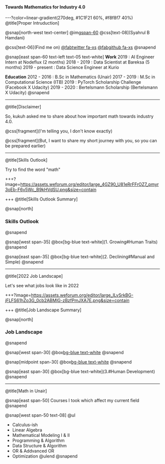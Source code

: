 #### Towards Mathematics for Industry 4.0

---?color=linear-gradient(270deg, #1C1F21 60%, #f8f8f7 40%)
@title[Proper Intruduction]

@snap[north-west text-center]
@img[span-60](assets/img/me.png)
@css[text-08](Syahrul B Hamdani)

@css[text-06](Find me on)
<a href="https://twitter.com/sbhamdani">@fab[twitter fa-xs](@size[0.7em](@sbhamdani))</a>
<a href="https://github.com/syahrulhamdani">@fab[github fa-xs](@size[0.7em](syahrulhamdani))</a>
@snapend

@snap[east span-60 text-left text-05 text-white]
**Work**
2019		: AI Engineer Intern at Nodeflux (2 months)
2018 - 2019	: Data Scientist at Bareksa (5 months)
2019 - present	: Data Science Engineer at Kurio

**Education**
2012 - 2016	: B.Sc in Mathematics (Unair)
2017 - 2019	: M.Sc in Computational Science (ITB)
2019		: PyTorch Scholarship Challenge (Facebook X Udacity)
2019 - 2020	: Bertelsmann Scholarship (Bertelsmann X Udacity)
@snapend

---
@title[Disclaimer]

So, kukuh asked me to share about how important math towards industry 4.0.

@css[fragment](I'm telling you, I don't know exactly)

@css[fragment](But, I want to share my short journey with you, so you can be prepared earlier)

---
@title[Skills Outlook]

Try to find the word "math"

+++?image=https://assets.weforum.org/editor/large_4GZ90_U81eRrFFrOZ7_pmyr3oEb-F6v5Wc_B9kHVdSU.png&size=contain

+++
@title[Skills Outlook Summary]

@snap[north]
### Skills Outlook
@snapend

@snap[west span-35]
@box[bg-blue text-white](1. Growing#Human Traits)
@snapend

@snap[east span-35]
@box[bg-blue text-white](2. Declining#Manual and Simple)
@snapend

---
@title[2022 Job Landscape]

Let's see what jobs look like in 2022

+++?image=https://assets.weforum.org/editor/large_ILvSrkBG-jFLFS61hZo3G_0cb2ABMlG-zBzfPmJXA7E.png&size=contain

+++
@title[Job Landscape Summary]

@snap[north]
### Job Landscape
@snapend

@snap[west span-30]
@box[bg-blue text-white](1.#Data)
@snapend

@snap[midpoint span-30]
@box[bg-blue text-white](2.#Technology)
@snapend

@snap[east span-30]
@box[bg-blue text-white](3.#Human Development)
@snapend

---
@title[Math in Unair]

@snap[east span-50]
Courses I took which affect my current field
@snapend

@snap[west span-50 text-08]
@ul
- Calculus-ish
- Linear Algebra
- Mathematical Modeling I & II
- Programming & Algorithm
- Data Structure & Algorithm
- OR & Addvanced OR
- Optimization
@ulend
@snapend
